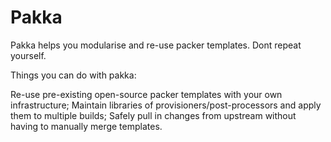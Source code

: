 Pakka
=====

Pakka helps you modularise and re-use packer templates. Dont repeat yourself.

Things you can do with pakka:

Re-use pre-existing open-source packer templates with your own infrastructure;
Maintain libraries of provisioners/post-processors and apply them to multiple builds;
Safely pull in changes from upstream without having to manually merge templates.




